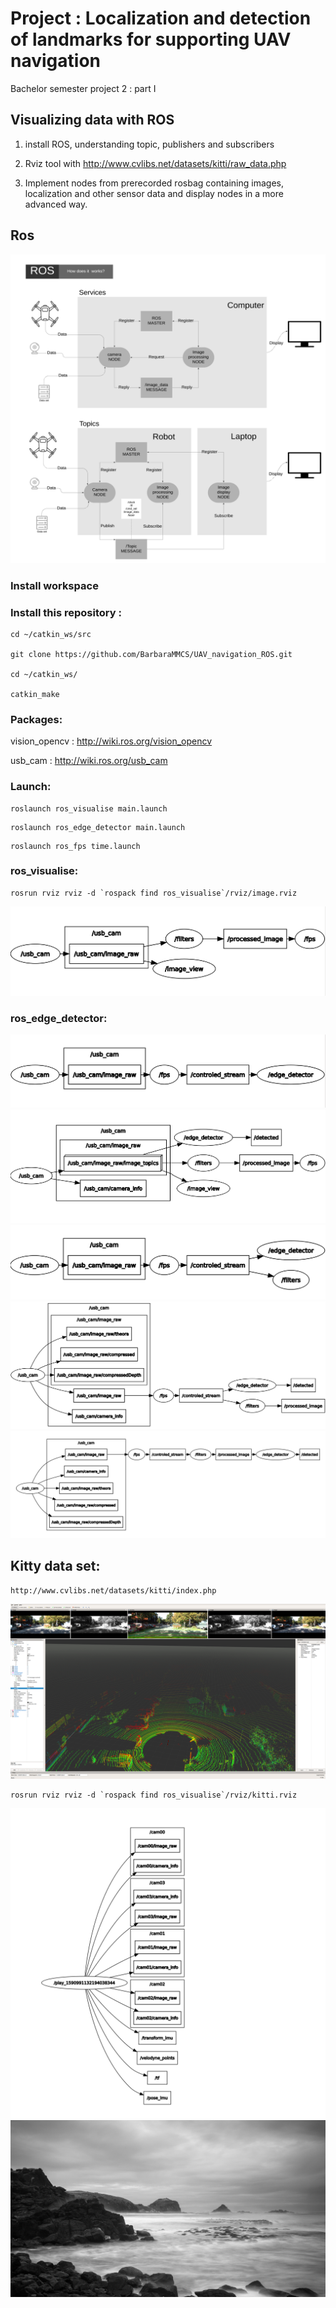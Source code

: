 # Project : Localization and detection of landmarks for supporting UAV navigation

Bachelor semester project 2 : part I

## Visualizing data with ROS

1. install ROS, understanding topic, publishers and subscribers

2. Rviz tool with http://www.cvlibs.net/datasets/kitti/raw_data.php

3. Implement nodes from prerecorded rosbag containing images, localization and other sensor data and display nodes in a more advanced way.

## Ros

<img src="files/file.png" width="1080">
          
### Install workspace

### Install this repository :
```
cd ~/catkin_ws/src

git clone https://github.com/BarbaraMMCS/UAV_navigation_ROS.git

cd ~/catkin_ws/

catkin_make

```
### Packages: 

vision_opencv : http://wiki.ros.org/vision_opencv

usb_cam : http://wiki.ros.org/usb_cam

### Launch:
```
roslaunch ros_visualise main.launch
```
```
roslaunch ros_edge_detector main.launch
```
```
roslaunch ros_fps time.launch
```
### ros_visualise:
```
rosrun rviz rviz -d `rospack find ros_visualise`/rviz/image.rviz
```
<img src="files/rqt.png">

### ros_edge_detector:
<img src="files/edge.png">
<img src="files/detected.png">
<img src="files/both.png">
<img src="files/all.png">
<img src="files/connected.png">

## Kitty data set: 
```
http://www.cvlibs.net/datasets/kitti/index.php
```
<img src="files/kitti_rviz.png">

```
rosrun rviz rviz -d `rospack find ros_visualise`/rviz/kitti.rviz
```

<img src="files/kitti_node.png">



<img src="files/image.png">

